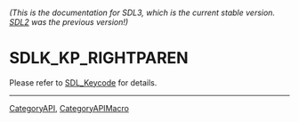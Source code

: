 ###### (This is the documentation for SDL3, which is the current stable version. [SDL2](https://wiki.libsdl.org/SDL2/) was the previous version!)
# SDLK_KP_RIGHTPAREN

Please refer to [SDL_Keycode](SDL_Keycode) for details.

----
[CategoryAPI](CategoryAPI), [CategoryAPIMacro](CategoryAPIMacro)

